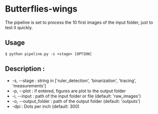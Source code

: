# Butterflies-wings

The pipeline is set to process the 10 first images of the input folder, just to test it quickly.
## Usage

```
$ python pipeline.py -s <stage> [OPTION]
```
## Description :
* -s, --stage : string in ['ruler_detection', 'binarization', 'tracing', 'measurements']
* -p, --plot : if entered, figures are plot to the output folder
* -i, --input : path of the input folder or file (default: 'raw_images')
* -o, --output_folder : path of the output folder (default: 'outputs')
* -dpi : Dots per inch (default: 300)
